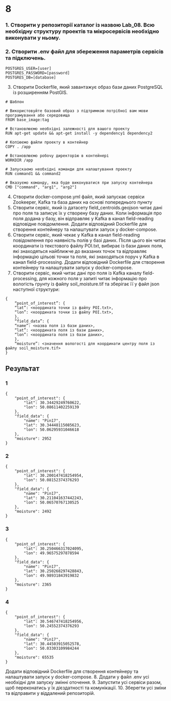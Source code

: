 # 8 

### 1. Створити у репозиторії каталог із назвою Lab_08. Всю необхідну структуру проектів та мікросервісів необхідно виконувати у ньому.
### 2. Створити .env файл для збереження параметрів сервісів та підключень.
```	
POSTGRES_USER=[user]
POSTGRES_PASSWORD=[password]
POSTGRES_DB=[database]
```	
3. Створити Dockerfile, який завантажує образ бази даних PostgreSQL із розширенням PostGIS.
```
# Шаблон

# Використовуйте базовий образ з підтримкою потрібної вам мови програмування або середовища
FROM base_image:tag

# Встановлюємо необхідні залежності для вашого проекту
RUN apt-get update && apt-get install -y dependency1 dependency2

# Копіюємо файли проекту в контейнер
COPY . /app

# Встановлюємо робочу директорію в контейнері
WORKDIR /app

# Запускаємо необхідні команди для налаштування проекту
RUN command1 && command2

# Вказуємо команду, яка буде виконуватися при запуску контейнера
CMD ["command", "arg1", "arg2"]

```	
4. Створити docker-compose.yml файл, який запускає сервіси Zookeeper, Kafka та база даних на основі попереднього пункту
5. Створити сервіс, який із датасету field_centroids.geojson читає дані про поля та записує їх у створену базу даних. Коли інформація про поля додана у базу, він відправляє у Kafka в канал field-reading відповідне повідомлення. Додати відповідний Dockerfile для створення контейнеру та налаштувати запуск у docker-compose.
6. Створити сервіс, який чекає у Kafka в канал field-reading повідомлення про наявність полів у базі даних. Після цього він читає координати із текстового файлу POI.txt, вибирає із бази даних поля, які знаходяться найближче до вказаних точок та відправляє інформацію цільові точки та поля, які знаходяться поруч у Kafka в канал field-processing. Додати відповідний Dockerfile для створення контейнеру та налаштувати запуск у docker-compose.
7. Створити сервіс, який читає дані про поля із Kafka каналу field-processing, для кожного поля у запиті читає інформацію про вологість грунту із файлу soil_moisture.tif та зберігає її у файл json наступної структури:
```	
{
    “point_of_interest”: {
    “lat”: <координата точки із файлу POI.txt>,
    “lon”: <координата точки із файлу POI.txt>,
    },
    “field_data”: {
    “name”: <назва поля із бази даних>,
    “lat”: <координата поля із бази даних>,
    “lon”: <координата поля із бази даних>,
    },
    “moisture”: <значення вологості для координати центру поля із файлу soil_moisture.tif>
} 
```	
## Результат
### 1
```	
{
    "point_of_interest": {
        "lat": 30.34429249760622,
        "lon": 50.08611402259139
    },
    "field_data": {
        "name": "Pin17",
        "lat": 30.34448115085623,
        "lon": 50.06295931046618
    },
    "moisture": 2952
}
```
### 2
```
{
    "point_of_interest": {
        "lat": 30.200147418254954,
        "lon": 50.08152374376293
    },
    "field_data": {
        "name": "Pin17",
        "lat": 30.211041637442243,
        "lon": 50.06570767130525
    },
    "moisture": 2492
}
```

### 3
```
{
    "point_of_interest": {
        "lat": 30.250466317024095,
        "lon": 49.96575297878594
    },
    "field_data": {
        "name": "Pin17",
        "lat": 30.250268297428843,
        "lon": 49.98931843919832
    },
    "moisture": 2365
}
```

### 4
```
{
    "point_of_interest": {
        "lat": 30.546747418254956,
        "lon": 50.24552374376293
    },
    "field_data": {
        "name": "Pin17",
        "lat": 30.44503915052578,
        "lon": 50.03303109984244
    },
    "moisture": 65535
}
```
Додати відповідний Dockerfile для створення контейнеру та налаштувати запуск у docker-compose.
8. Додати у файл .env усі необхідні для запуску змінні оточення.
9. Запустити усі сервіси разом, щоб переконатись у їх дієздатності та комунікації.
10.  Зберегти усі зміни та відправити у віддалений репозиторій.

